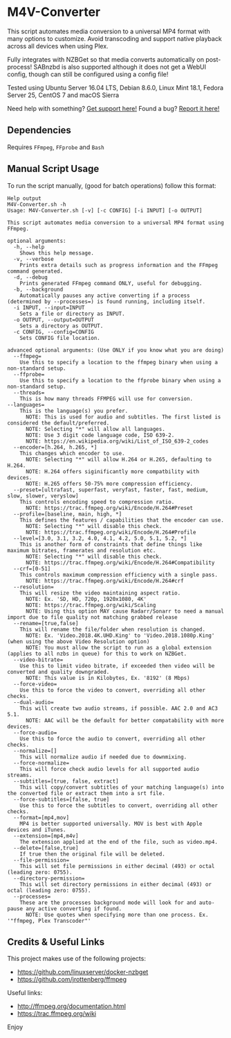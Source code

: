 M4V-Converter
=============

This script automates media conversion to a universal MP4 format with many options to customize. Avoid transcoding and support native playback across all devices when using Plex.

Fully integrates with NZBGet so that media converts automatically on post-process! SABnzbd is also supported although it does not get a WebUI config, though can still be configured using a config file!

Tested using Ubuntu Server 16.04 LTS, Debian 8.6.0, Linux Mint 18.1, Fedora Server 25, CentOS 7 and macOS Sierra

Need help with something? [Get support here!](https://digiex.net/threads/m4v-converter-convert-your-media-to-a-universal-format-nzbget-sabnzbd-automation-linux-macos.14997/) Found a bug? [Report it here!](https://github.com/Digiex/M4V-Converter/issues/new)

Dependencies
------------
Requires `FFmpeg`, `FFprobe` and `Bash`

Manual Script Usage
--------------
To run the script manually, (good for batch operations) follow this format:
```
Help output
M4V-Converter.sh -h
Usage: M4V-Converter.sh [-v] [-c CONFIG] [-i INPUT] [-o OUTPUT]

This script automates media conversion to a universal MP4 format using FFmpeg.

optional arguments:
  -h, --help
    Shows this help message.
  -v, --verbose
    Prints extra details such as progress information and the FFmpeg command generated.
  -d, --debug
    Prints generated FFmpeg command ONLY, useful for debugging.
  -b, --background
    Automatically pauses any active converting if a process (determined by --processes=) is found running, including itself.
  -i INPUT, --input=INPUT
    Sets a file or directory as INPUT.
  -o OUTPUT, --output=OUTPUT
    Sets a directory as OUTPUT.
  -c CONFIG, --config=CONFIG
    Sets CONFIG file location.

advanced optional arguments: (Use ONLY if you know what you are doing)
  --ffmpeg=
    Use this to specify a location to the ffmpeg binary when using a non-standard setup.
  --ffprobe=
    Use this to specify a location to the ffprobe binary when using a non-standard setup.
  --threads=
    This is how many threads FFMPEG will use for conversion.
--languages=
    This is the language(s) you prefer.
      NOTE: This is used for audio and subtitles. The first listed is considered the default/preferred.
      NOTE: Selecting "*" will allow all languages.
      NOTE: Use 3 digit code language code, ISO 639-2.
      NOTE: https://en.wikipedia.org/wiki/List_of_ISO_639-2_codes
  --encoder=[h.264, h.265, *]
    This changes which encoder to use.
      NOTE: Selecting "*" will allow H.264 or H.265, defaulting to H.264.
      NOTE: H.264 offers siginificantly more compatbility with devices.
      NOTE: H.265 offers 50-75% more compression efficiency.
  --preset=[ultrafast, superfast, veryfast, faster, fast, medium, slow, slower, veryslow]
    This controls encoding speed to compression ratio.
      NOTE: https://trac.ffmpeg.org/wiki/Encode/H.264#Preset
  --profile=[baseline, main, high, *]
    This defines the features / capabilities that the encoder can use.
      NOTE: Selecting "*" will disable this check.
      NOTE: https://trac.ffmpeg.org/wiki/Encode/H.264#Profile
  --level=[3.0, 3.1, 3.2, 4.0, 4.1, 4.2, 5.0, 5.1, 5.2, *]
    This is another form of constraints that define things like maximum bitrates, framerates and resolution etc.
      NOTE: Selecting "*" will disable this check.
      NOTE: https://trac.ffmpeg.org/wiki/Encode/H.264#Compatibility
  --crf=[0-51]
    This controls maximum compression efficiency with a single pass.
      NOTE: https://trac.ffmpeg.org/wiki/Encode/H.264#crf
  --resolution=
    This will resize the video maintaining aspect ratio.
      NOTE: Ex. 'SD, HD, 720p, 1920x1080, 4K'
      NOTE: https://trac.ffmpeg.org/wiki/Scaling
      NOTE: Using this option MAY cause Radarr/Sonarr to need a manual import due to file quality not matching grabbed release
  --rename=[true,false]
    This will rename the file/folder when resolution is changed.
      NOTE: Ex. 'Video.2018.4K.UHD.King' to 'Video.2018.1080p.King' (when using the above Video Resolution option)
      NOTE: You must allow the script to run as a global extension (applies to all nzbs in queue) for this to work on NZBGet.
  --video-bitrate=
    Use this to limit video bitrate, if exceeded then video will be converted and quality downgraded.
      NOTE: This value is in Kilobytes, Ex. '8192' (8 Mbps)
  --force-video=
    Use this to force the video to convert, overriding all other checks.
  --dual-audio=
    This will create two audio streams, if possible. AAC 2.0 and AC3 5.1.
      NOTE: AAC will be the default for better compatability with more devices.
  --force-audio=
    Use this to force the audio to convert, overriding all other checks.
  --normalize=[]
    This will normalize audio if needed due to downmixing.
  --force-normalize=
    This will force check audio levels for all supported audio streams.
  --subtitles=[true, false, extract]
    This will copy/convert subtitles of your matching language(s) into the converted file or extract them into a srt file.
  --force-subtitles=[false, true]
    Use this to force the subtitles to convert, overriding all other checks.
  --format=[mp4,mov]
    MP4 is better supported universally. MOV is best with Apple devices and iTunes.
  --extension=[mp4,m4v]
    The extension applied at the end of the file, such as video.mp4.
  --delete=[false,true]
    If true then the original file will be deleted.
  --file-permission=
    This will set file permissions in either decimal (493) or octal (leading zero: 0755).
  --directory-permission=
    This will set directory permissions in either decimal (493) or octal (leading zero: 0755).
  --processes=
    These are the processes background mode will look for and auto-pause any active converting if found.
      NOTE: Use quotes when specifying more than one process. Ex. '"ffmpeg, Plex Transcoder"'
```

Credits & Useful Links
--------------
This project makes use of the following projects:
- https://github.com/linuxserver/docker-nzbget
- https://github.com/jrottenberg/ffmpeg

Useful links:
- http://ffmpeg.org/documentation.html
- https://trac.ffmpeg.org/wiki

Enjoy